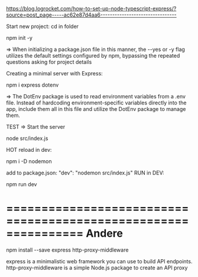 https://blog.logrocket.com/how-to-set-up-node-typescript-express/?source=post_page-----ac62e87d4aa6--------------------------------

Start new project:
cd in folder

npm init -y

=> When initializing a package.json file in this manner, the --yes or -y flag utilizes the default settings configured by npm, bypassing the repeated questions asking for project details

Creating a minimal server with Express:

npm i express dotenv

=> The DotEnv package is used to read environment variables from a .env file. Instead of hardcoding environment-specific variables directly into the app, include them all in this file and utilize the DotEnv package to manage them.

TEST => Start the server

node src/index.js

HOT reload in dev:

npm i -D nodemon

add to package.json: "dev": "nodemon src/index.js"
RUN in DEV:

npm run dev

===============================================================
Andere
===============================================================
npm install --save express http-proxy-middleware

express is a minimalistic web framework you can use to build API endpoints.
http-proxy-middleware is a simple Node.js package to create an API proxy
